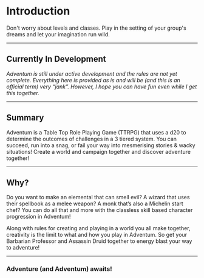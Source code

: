 # Introduction

Don't worry about levels and classes. Play in the setting of your group's dreams and let your imagination run wild.

---

## Currently In Development

_Adventum is still under active development and the rules are not yet complete. Everything here is provided as is and will be (and this is an official term) very “jank”. However, I hope you can have fun even while I get this together._

---

## Summary

Adventum is a Table Top Role Playing Game (TTRPG) that uses a d20 to determine the outcomes of challenges in a 3 tiered system. You can succeed, run into a snag, or fail your way into mesmerising stories & wacky situations! Create a world and campaign together and discover adventure together!
 
---

## Why?

Do you want to make an elemental that can smell evil? A wizard that uses their spellbook as a melee weapon? A monk that’s also a Michelin start chef? You can do all that and more with the classless skill based character progression in Adventum!

Along with rules for creating and playing in a world you all make together, creativity is the limit to what and how you play in Adventum. So get your Barbarian Professor and Assassin Druid together to energy blast your way to adventure!

---

### Adventure (and Adventum) awaits!